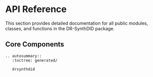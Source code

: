 # API Reference

This section provides detailed documentation for all public modules, classes, and functions in the DR-SynthDID package.

## Core Components

```{eval-rst}
.. autosummary::
   :toctree: generated/

   drsynthdid
```
